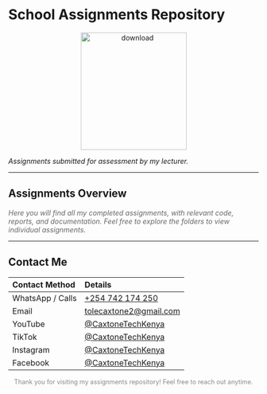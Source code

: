 # School Assignments Repository

<p align="center">
<img width="213" height="236" alt="download" src="https://github.com/user-attachments/assets/c9f871fd-bc64-4a93-bae0-7b0a722f94c7" /></p>

_Assignments submitted for assessment by my lecturer._

---

## Assignments Overview


<p style="font-style: italic; color: #666;">
  Here you will find all my completed assignments, with relevant code, reports, and documentation. Feel free to explore the folders to view individual assignments.
</p>

---

## Contact Me
<p align="center">
<table>
  <thead>
    <tr>
      <th align="left">Contact Method</th>
      <th align="left">Details</th>
    </tr>
  </thead>
  <tbody>
    <tr>
      <td>WhatsApp / Calls</td>
      <td><a href="tel:+254742174250">+254 742 174 250</a></td>
    </tr>
    <tr>
      <td>Email</td>
      <td><a href="mailto:tolecaxtone2@gmail.com">tolecaxtone2@gmail.com</a></td>
    </tr>
    <tr>
      <td>YouTube</td>
      <td><a href="https://www.youtube.com/@CaxtoneTechKenya" target="_blank" rel="noopener">@CaxtoneTechKenya</a></td>
    </tr>
    <tr>
      <td>TikTok</td>
      <td><a href="https://www.tiktok.com/@CaxtoneTechKenya" target="_blank" rel="noopener">@CaxtoneTechKenya</a></td>
    </tr>
    <tr>
      <td>Instagram</td>
      <td><a href="https://www.instagram.com/CaxtoneTechKenya" target="_blank" rel="noopener">@CaxtoneTechKenya</a></td>
    </tr>
    <tr>
      <td>Facebook</td>
      <td><a href="https://www.facebook.com/CaxtoneTechKenya" target="_blank" rel="noopener">@CaxtoneTechKenya</a></td>
    </tr>
  </tbody>
</table>
  
</p>

<p align="center" style="font-size: 0.9em; color:#888;">
  Thank you for visiting my assignments repository! Feel free to reach out anytime.
</p>
